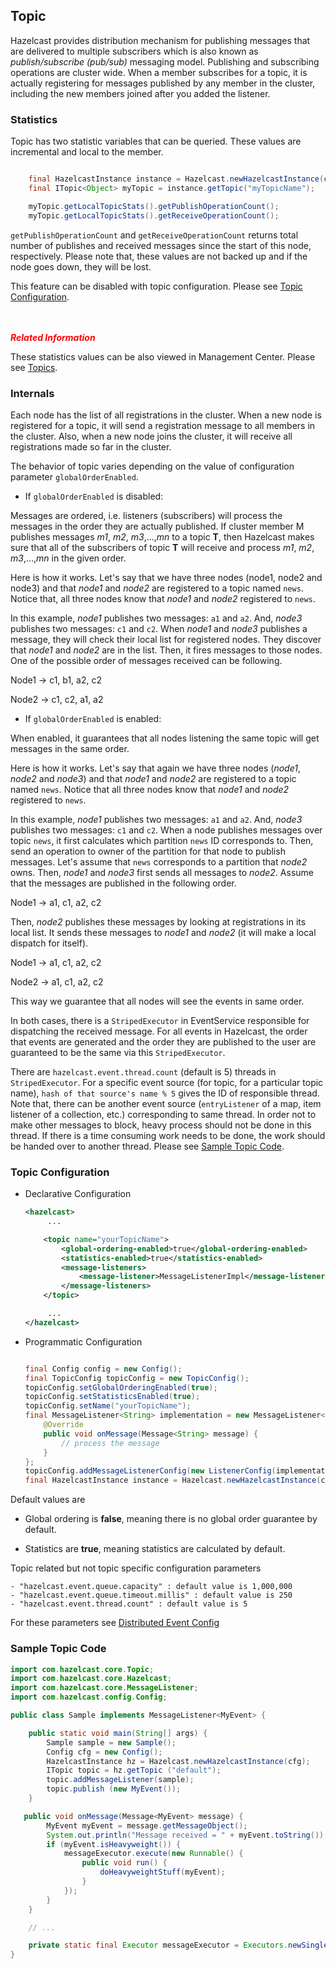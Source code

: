 ## Topic

Hazelcast provides distribution mechanism for publishing messages that are delivered to multiple subscribers which is also known as *publish/subscribe (pub/sub)* messaging model. Publishing and subscribing operations are cluster wide. When a member subscribes for a topic, it is actually registering for messages published by any member in the cluster, including the new members joined after you added the listener.

### Statistics

Topic has two statistic variables that can be queried. These values are incremental and local to the member.

```java

    final HazelcastInstance instance = Hazelcast.newHazelcastInstance(config);
    final ITopic<Object> myTopic = instance.getTopic("myTopicName");

    myTopic.getLocalTopicStats().getPublishOperationCount();
    myTopic.getLocalTopicStats().getReceiveOperationCount();

```


`getPublishOperationCount` and `getReceiveOperationCount` returns total number of publishes and received messages since the start of this node, respectively. Please note that, these values are not backed up and if the node goes down, they will be lost.

This feature can be disabled with topic configuration. Please see [Topic Configuration](#topic-configuration).

<br> </br>
<font color="red">
***Related Information***
</font>

These statistics values can be also viewed in Management Center. Please see [Topics](#topics).




### Internals

Each node has the list of all registrations in the cluster. When a new node is registered for a topic,
it will send a registration message to all members in the cluster. Also, when a new node joins the cluster, it will receive all registrations made so far in the cluster.

The behavior of topic varies depending on the value of configuration parameter `globalOrderEnabled`.

- If `globalOrderEnabled` is disabled:

Messages are ordered, i.e. listeners (subscribers) will process the messages in the order they are actually published. If cluster member M publishes messages *m1*, *m2*, *m3*,...,*mn* to a topic **T**, then Hazelcast makes sure that all of the subscribers of topic **T** will receive and process *m1*, *m2*, *m3*,...,*mn* in the given order.

Here is how it works. Let's say that we have three nodes (node1, node2 and node3) and that *node1* and *node2* are registered to a topic named `news`. Notice that, all three nodes know that *node1* and *node2* registered to `news`.


In this example, *node1* publishes two messages: `a1` and `a2`. And, *node3* publishes two messages: `c1` and `c2`. When *node1* and *node3* publishes a message, they will check their local list for registered nodes. They discover that *node1* and *node2* are in the list. Then, it fires messages to those nodes. One of the possible order of messages received can be following.


Node1 -> c1, b1, a2, c2

Node2 -> c1, c2, a1, a2

- If `globalOrderEnabled` is enabled:

When enabled, it guarantees that all nodes listening the same topic will get messages in the same order.

Here is how it works. Let's say that again we have three nodes (*node1*, *node2* and *node3*) and that *node1* and *node2* are registered to a topic named `news`. Notice that all three nodes know that *node1* and *node2* registered to `news`.

In this example, *node1* publishes two messages: `a1` and `a2`. And, *node3* publishes two messages: `c1` and `c2`. When a node publishes messages over topic `news`, it first calculates which partition `news` ID corresponds to. Then, send an operation to owner of the partition for that node to publish messages. Let's assume that `news` corresponds to a partition that *node2* owns. Then, *node1* and *node3* first sends all messages to *node2*. Assume that the messages are published in the following order.

Node1 -> a1, c1, a2, c2

Then, *node2* publishes these messages by looking at registrations in its local list. It sends these messages to *node1* and *node2* (it will make a local dispatch for itself).

Node1 -> a1, c1, a2, c2

Node2 -> a1, c1, a2, c2

This way we guarantee that all nodes will see the events in same order.

In both cases, there is a `StripedExecutor` in EventService responsible for dispatching the received message. For all events in Hazelcast, the order that events are generated and the order they are published to the user are guaranteed to be the same via this `StripedExecutor`. 

There are `hazelcast.event.thread.count` (default is 5) threads in `StripedExecutor`. For a specific event source (for topic, for a particular topic name), `hash of that source's name % 5` gives the ID of responsible thread. Note that, there can be another event source (`entryListener` of a map, item listener of a collection, etc.) corresponding to same thread. In order not to make other messages to block, heavy process should not be done in this thread. If there is a time consuming work needs to be done, the work should be handed over to another thread. Please see [Sample Topic Code](#sample-topic-code).

### Topic Configuration

- Declarative Configuration

    ```xml
    <hazelcast>
         ...

        <topic name="yourTopicName">
            <global-ordering-enabled>true</global-ordering-enabled>
            <statistics-enabled>true</statistics-enabled>
            <message-listeners>
                <message-listener>MessageListenerImpl</message-listener>
            </message-listeners>
        </topic>

         ...
    </hazelcast>
    ```

- Programmatic Configuration

    ```java

    final Config config = new Config();
    final TopicConfig topicConfig = new TopicConfig();
    topicConfig.setGlobalOrderingEnabled(true);
    topicConfig.setStatisticsEnabled(true);
    topicConfig.setName("yourTopicName");
    final MessageListener<String> implementation = new MessageListener<String>() {
        @Override
        public void onMessage(Message<String> message) {
            // process the message
        }
    };
    topicConfig.addMessageListenerConfig(new ListenerConfig(implementation));
    final HazelcastInstance instance = Hazelcast.newHazelcastInstance(config)```

Default values are

- Global ordering is **false**, meaning there is no global order guarantee by default.

- Statistics are **true**, meaning statistics are calculated by default.

Topic related but not topic specific configuration parameters

    - "hazelcast.event.queue.capacity" : default value is 1,000,000
    - "hazelcast.event.queue.timeout.millis" : default value is 250
    - "hazelcast.event.thread.count" : default value is 5

For these parameters see [Distributed Event Config](#global-event-configuration)


### Sample Topic Code

```java
import com.hazelcast.core.Topic;
import com.hazelcast.core.Hazelcast;
import com.hazelcast.core.MessageListener;
import com.hazelcast.config.Config;

public class Sample implements MessageListener<MyEvent> {

    public static void main(String[] args) {
        Sample sample = new Sample();
        Config cfg = new Config();
        HazelcastInstance hz = Hazelcast.newHazelcastInstance(cfg);
        ITopic topic = hz.getTopic ("default");
        topic.addMessageListener(sample);
        topic.publish (new MyEvent());
    }

   public void onMessage(Message<MyEvent> message) {
        MyEvent myEvent = message.getMessageObject();
        System.out.println("Message received = " + myEvent.toString());
        if (myEvent.isHeavyweight()) {
            messageExecutor.execute(new Runnable() {
                public void run() {
                    doHeavyweightStuff(myEvent);
                }
            });
        }
    }

    // ...

    private static final Executor messageExecutor = Executors.newSingleThreadExecutor();
}
```
